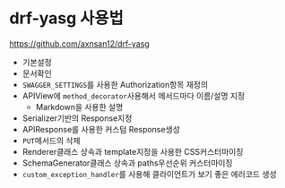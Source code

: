 # drf-yasg 사용법

https://github.com/axnsan12/drf-yasg

- 기본설정
- 문서확인
- `SWAGGER_SETTINGS`를 사용한 Authorization항목 재정의
- APIView에 `method_decorator`사용해서 메서드마다 이름/설명 지정
  - Markdown을 사용한 설명
- Serializer기반의 Response지정
- APIResponse를 사용한 커스텀 Response생성
- `PUT`메서드의 삭제
- Renderer클래스 상속과 template지정을 사용한 CSS커스터마이징
- SchemaGenerator클래스 상속과 paths우선순위 커스터마이징
- `custom_exception_handler`를 사용해 클라이언트가 보기 좋은 에러코드 생성

